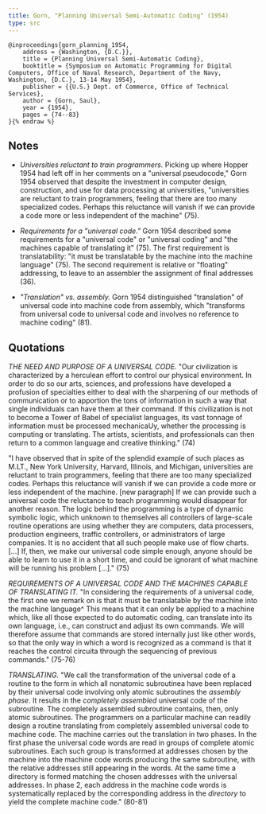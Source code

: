```yaml
---
title: Gorn, "Planning Universal Semi-Automatic Coding" (1954)
type: src
---
```


```bibtex{% raw %}
@inproceedings{gorn_planning_1954,
	address = {Washington, {D.C.}},
	title = {Planning Universal Semi-Automatic Coding},
	booktitle = {Symposium on Automatic Programming for Digital Computers, Office of Naval Research, Department of the Navy, Washington, {D.C.}, 13-14 May 1954},
	publisher = {{U.S.} Dept. of Commerce, Office of Technical Services},
	author = {Gorn, Saul},
	year = {1954},
	pages = {74--83}
}{% endraw %}
```

## Notes

* *Universities reluctant to train programmers.* Picking up where Hopper 1954 had left off in her comments on a "universal pseudocode," Gorn 1954 observed that despite the investment in computer design, construction, and use for data processing at universities, "universities are reluctant to train programmers, feeling that there are too many specialized codes. Perhaps this reluctance will vanish if we can provide a code more or less independent of the machine" (75).

* *Requirements for a "universal code."* Gorn 1954 described some requirements for a "universal code" or "universal coding" and "the machines capable of translating it" (75). The first requirement is translatability: "it must be translatable by the machine into the machine language" (75). The second requirement is relative or "floating" addressing, to leave to an assembler the assignment of final addresses (36).

* *"Translation" vs. assembly.* Gorn 1954 distinguished "translation" of universal code into machine code from assembly, which "transforms from universal code to universal code and involves no reference to machine coding" (81).

## Quotations

*THE NEED AND PURPOSE OF A UNIVERSAL CODE.* "Our civilization is characterized by a herculean effort to control our physical environment. In order to do so our arts, sciences, and professions have developed a profusion of specialties either to deal with the sharpening of our methods of communication or to apportion the tons of information in such a way that single individuals can have them at their command. If this civilization is not to become a Tower of Babel of specialist languages, its vast tonnage of information must be processed mechanicaUy, whether the processing is computing or translating. The artists, scientists, and professionals can then return to a common language and creative thinking." (74)

"I have observed that in spite of the splendid example of such places as M.LT., New York University, Harvard, Illinois, and Michigan, universities are reluctant to train programmers, feeling that there are too many specialized codes. Perhaps this reluctance will vanish if we can provide a code more or less independent of the machine. [new paragraph] If we can provide such a universal code the reluctance to teach programming would disappear for another reason. The logic behind the programming is a type of dynamic symbolic logic, which unknown to themselves all controllers of large-scale routine operations are using whether they are computers, data processers, production engineers, traffic controllers, or administrators of large companies. It is no accident that all such people make use of flow charts. [...] If, then, we make our universal code simple enough, anyone should be able to learn to use it in a short time, and could be ignorant of what machine will be running his problem [...]." (75)

*REQUIREMENTS OF A UNIVERSAL CODE AND THE MACHINES CAPABLE OF TRANSLATING IT.* "In considering the requirements of a universal code, the first one we remark on is that it must be translatable by the machine into the machine language^ This means that it can only be applied to a machine which, like all those expected to do automatic coding, can translate into its own language, i.e., can construct and adjust its own commands. We will therefore assume that commands are stored internally just like other words, so that the only way in which a word is recognized as a command is that it reaches the control circuita through the sequencing of previous commands." (75-76)

*TRANSLATING.* "We call the transformation of the universal code of a routine to the form in which all nonatomic subroutinea have been replaced by their universal code involving only atomic subroutines the *assembly phase*. It results in the *completely assembled* universal code of the subroutine. The completely assembled subroutine contains, then, only atomic subroutines. The programmers on a particular machine can readily design a routine translating from completely assembled universal code to machine code. The machine carries out the translation in two phases. In the first phase the universal code words are read in groups of complete atomic subroutines. Each such group is transformed at addresses chosen by the machine into the machine code words producing the same subroutine, with the relative addresses still appearing in the words. At the same time a directory is formed matching the chosen addresses with the universal addresses. In phase 2, each address in the machine code words is systematically replaced by the corresponding address in the *directory* to yield the complete machine code." (80-81)
